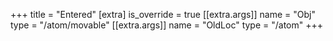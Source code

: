 +++
title = "Entered"
[extra]
is_override = true
[[extra.args]]
name = "Obj"
type = "/atom/movable"
[[extra.args]]
name = "OldLoc"
type = "/atom"
+++